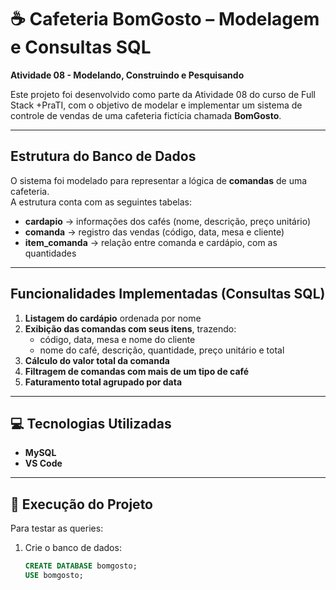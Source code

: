 # ☕ Cafeteria BomGosto – Modelagem e Consultas SQL

**Atividade 08 - Modelando, Construindo e Pesquisando**

Este projeto foi desenvolvido como parte da Atividade 08 do curso de Full Stack +PraTI, com o objetivo de modelar e implementar um sistema de controle de vendas de uma cafeteria fictícia chamada **BomGosto**.

---

## Estrutura do Banco de Dados

O sistema foi modelado para representar a lógica de **comandas** de uma cafeteria.  
A estrutura conta com as seguintes tabelas:

- **cardapio** → informações dos cafés (nome, descrição, preço unitário)  
- **comanda** → registro das vendas (código, data, mesa e cliente)  
- **item_comanda** → relação entre comanda e cardápio, com as quantidades

---

## Funcionalidades Implementadas (Consultas SQL)

1. **Listagem do cardápio** ordenada por nome  
2. **Exibição das comandas com seus itens**, trazendo:
   - código, data, mesa e nome do cliente  
   - nome do café, descrição, quantidade, preço unitário e total  
3.  **Cálculo do valor total da comanda**  
4. **Filtragem de comandas com mais de um tipo de café**  
5.  **Faturamento total agrupado por data**

---

## 💻 Tecnologias Utilizadas

- **MySQL**
- **VS Code**
---

## 🚀 Execução do Projeto

Para testar as queries:

1. Crie o banco de dados:
   ```sql
   CREATE DATABASE bomgosto;
   USE bomgosto;
